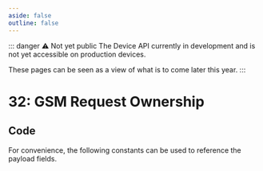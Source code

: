 ```yaml
---
aside: false
outline: false
---
```


<script setup>
import ProtocolBytes from '../../../components/ProtocolBytes.vue';
import SplitColumnView from '../../../components/SplitColumnView.vue'
import GenerateConsts from '../../../components/GenerateConsts.vue'
import PayloadTable from '../../../components/PayloadTable.vue'
import { data as protocolData } from '../../../yaml-data.data.ts'
</script>

::: danger ⚠️ Not yet public
The Device API currently in development and is not yet accessible on production devices.

These pages can be seen as a view of what is to come later this year.
:::

# 32: GSM Request Ownership

<SplitColumnView>
<template #left>

</template>
<template #right>

<PayloadTable :messageId="32" :yaml-data="protocolData"/>

</template>
</SplitColumnView>

## Code

For convenience, the following constants can be used to reference the payload fields.

<GenerateConsts :messageId="32" :yaml-data="protocolData"/>
